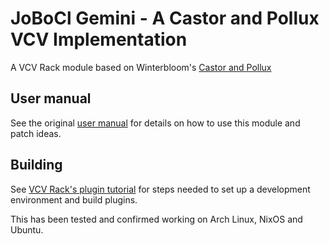 # JoBoCl Gemini - A Castor and Pollux VCV Implementation

A VCV Rack module based on Winterbloom's [Castor and
Pollux](https://github.com/wntrblm/Castor_and_Pollux/tree/main)

## User manual

See the original [user manual](http://gemini.wntr.dev/) for details on how to
use this module and patch ideas.

## Building

See [VCV Rack's plugin
tutorial](https://vcvrack.com/manual/PluginDevelopmentTutorial) for steps
needed to set up a development environment and build plugins.

This has been tested and confirmed working on Arch Linux, NixOS and Ubuntu.

